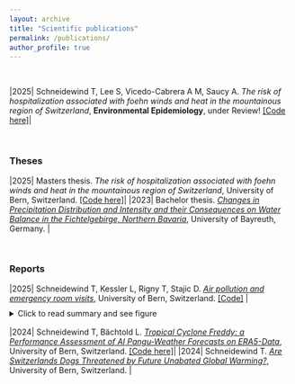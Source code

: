 ```yaml
---
layout: archive
title: "Scientific publications"
permalink: /publications/
author_profile: true
---
```


<script type="text/javascript" src="https://d1bxh8uas1mnw7.cloudfront.net/assets/embed.js"></script>

<br> 

|2025| Schneidewind T, Lee S, Vicedo-Cabrera A M, Saucy A. *The risk of hospitalization associated with foehn winds and heat in the mountainous region of Switzerland*, **Environmental Epidemiology**, under Review! [[Code here]](https://github.com/tinojona/Paper_2025_foehn_winds_and_hospitalizations)| 

<br> 

### Theses

|2025| Masters thesis. *The risk of hospitalization associated with foehn winds and heat in the mountainous region of Switzerland*, University of Bern, Switzerland. [[Code here]](https://github.com/tinojona/Paper_2025_foehn_winds_and_hospitalizations)| 
|2023| Bachelor thesis. [*Changes in Precipitation Distribution and Intensity and their Consequences on Water Balance in the Fichtelgebirge, Northern Bavaria*](https://github.com/tinojona/tinojona.github.io/blob/main/files/BA_Tino_Schneidewind.pdf), University of Bayreuth, Germany. | 

<br> 

### Reports

|2025| Schneidewind T, Kessler L, Rigny T, Stajic D. [*Air pollution and emergency room visits*](https://github.com/tinojona/PM10_Emergency_room_visits/blob/main/FINAL_REPORT.pdf), University of Bern, Switzerland. [[Code]](https://github.com/tinojona/PM10_Emergency_room_visits) |
<details style="max-width: 900px; margin: 0 auto; margin-top: -4px; margin-bottom: 4px;">
  <summary style="cursor: pointer; font-weight: normal; margin-bottom: 2px;">Click to read summary and see figure</summary>
  
  <p style="margin-top: 4px;">
    Foehn winds are intense warm winds, common in mountain regions, but their health impacts and potential to exacerbate existing heat-related risks remain poorly understood. We investigated the independent and combined association of foehn winds and temperature with cause-specific emergency hospitalizations in Switzerland. We found that foehn winds daily intensity showed small and no consistent association with hospitalizations in temperature-adjusted and non-adjusted models. However, foehn winds amplified heat-related hospitalization risk with a 14% increase in risk at the 99th temperature percentile on foehn days, compared to -2% on non-foehn days (Figure below). The association was larger for females, older adults, and for hospitalizations due to respiratory and mental health causes. While foehn winds did not directly impact hospitalizations, they may contribute to an amplification of heat-related health risks, especially for females and older adults.
  </p>

  <div style="text-align: center; margin-top: 4px;">
    <img 
      src="https://raw.githubusercontent.com/tinojona/Paper_2025_foehn_winds_and_hospitalizations/main/output/figures/Figure3_only_allcause_bluered.png" 
      style="width: 70%; border: 1px solid #ccc;" 
      alt="Cumulative relative risk for all-cause hospitalization"
    />
    <div style="font-size: 80%; color: #555; margin-top: 4px; margin-bottom: 4px;">
      <em>
        (a) Cumulative relative risk for all-cause hospitalization from temperature exposure with 95% confidence intervals and (b) cumulative relative risk for all-cause hospitalization from temperature exposure with 95% confidence intervals on foehn and non-foehn days.
      </em>
    </div>
  </div>
</details>


|2024| Schneidewind T, Bächtold L. [*Tropical Cyclone Freddy: a Performance Assessment of AI Pangu-Weather Forecasts on ERA5-Data*](https://github.com/tinojona/tinojona.github.io/blob/main/files/FINAL_REPORT.pdf), University of Bern, Switzerland. [[Code here]](https://github.com/tinojona/Tropical_Cyclone_Freddy)| 
|2024| Schneidewind T. [*Are Switzerlands Dogs Threatened by Future Unabated Global Warming?*](https://github.com/tinojona/tinojona.github.io/blob/main/files/CRA_Report_Schneidewind.pdf), University of Bern, Switzerland. |

